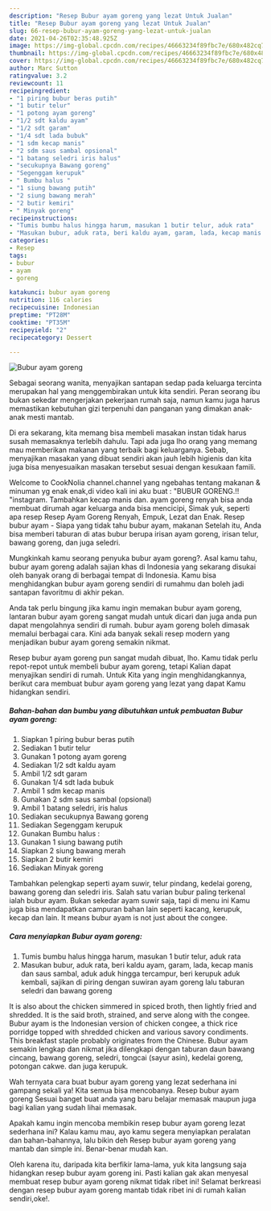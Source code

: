 ```yaml
---
description: "Resep Bubur ayam goreng yang lezat Untuk Jualan"
title: "Resep Bubur ayam goreng yang lezat Untuk Jualan"
slug: 66-resep-bubur-ayam-goreng-yang-lezat-untuk-jualan
date: 2021-04-26T02:35:48.925Z
image: https://img-global.cpcdn.com/recipes/46663234f89fbc7e/680x482cq70/bubur-ayam-goreng-foto-resep-utama.jpg
thumbnail: https://img-global.cpcdn.com/recipes/46663234f89fbc7e/680x482cq70/bubur-ayam-goreng-foto-resep-utama.jpg
cover: https://img-global.cpcdn.com/recipes/46663234f89fbc7e/680x482cq70/bubur-ayam-goreng-foto-resep-utama.jpg
author: Marc Sutton
ratingvalue: 3.2
reviewcount: 11
recipeingredient:
- "1 piring bubur beras putih"
- "1 butir telur"
- "1 potong ayam goreng"
- "1/2 sdt kaldu ayam"
- "1/2 sdt garam"
- "1/4 sdt lada bubuk"
- "1 sdm kecap manis"
- "2 sdm saus sambal opsional"
- "1 batang seledri iris halus"
- "secukupnya Bawang goreng"
- "Segenggam kerupuk"
- " Bumbu halus "
- "1 siung bawang putih"
- "2 siung bawang merah"
- "2 butir kemiri"
- " Minyak goreng"
recipeinstructions:
- "Tumis bumbu halus hingga harum, masukan 1 butir telur, aduk rata"
- "Masukan bubur, aduk rata, beri kaldu ayam, garam, lada, kecap manis dan saus sambal, aduk aduk hingga tercampur, beri kerupuk aduk kembali, sajikan di piring dengan suwiran ayam goreng lalu taburan seledri dan bawang goreng"
categories:
- Resep
tags:
- bubur
- ayam
- goreng

katakunci: bubur ayam goreng 
nutrition: 116 calories
recipecuisine: Indonesian
preptime: "PT28M"
cooktime: "PT35M"
recipeyield: "2"
recipecategory: Dessert

---
```



![Bubur ayam goreng](https://img-global.cpcdn.com/recipes/46663234f89fbc7e/680x482cq70/bubur-ayam-goreng-foto-resep-utama.jpg)

Sebagai seorang wanita, menyajikan santapan sedap pada keluarga tercinta merupakan hal yang menggembirakan untuk kita sendiri. Peran seorang ibu bukan sekedar mengerjakan pekerjaan rumah saja, namun kamu juga harus memastikan kebutuhan gizi terpenuhi dan panganan yang dimakan anak-anak mesti mantab.

Di era  sekarang, kita memang bisa membeli masakan instan tidak harus susah memasaknya terlebih dahulu. Tapi ada juga lho orang yang memang mau memberikan makanan yang terbaik bagi keluarganya. Sebab, menyajikan masakan yang dibuat sendiri akan jauh lebih higienis dan kita juga bisa menyesuaikan masakan tersebut sesuai dengan kesukaan famili. 

Welcome to CookNolia channel.channel yang ngebahas tentang makanan &amp; minuman yg enak enak,di video kali ini aku buat : &#34;BUBUR GORENG.!! &#34;instagram. Tambahkan kecap manis dan. ayam goreng renyah bisa anda membuat dirumah agar keluarga anda bisa mencicipi, Simak yuk, seperti apa resep Resep Ayam Goreng Renyah, Empuk, Lezat dan Enak. Resep bubur ayam - Siapa yang tidak tahu bubur ayam, makanan Setelah itu, Anda bisa memberi taburan di atas bubur berupa irisan ayam goreng, irisan telur, bawang goreng, dan juga seledri.

Mungkinkah kamu seorang penyuka bubur ayam goreng?. Asal kamu tahu, bubur ayam goreng adalah sajian khas di Indonesia yang sekarang disukai oleh banyak orang di berbagai tempat di Indonesia. Kamu bisa menghidangkan bubur ayam goreng sendiri di rumahmu dan boleh jadi santapan favoritmu di akhir pekan.

Anda tak perlu bingung jika kamu ingin memakan bubur ayam goreng, lantaran bubur ayam goreng sangat mudah untuk dicari dan juga anda pun dapat mengolahnya sendiri di rumah. bubur ayam goreng boleh dimasak memalui berbagai cara. Kini ada banyak sekali resep modern yang menjadikan bubur ayam goreng semakin nikmat.

Resep bubur ayam goreng pun sangat mudah dibuat, lho. Kamu tidak perlu repot-repot untuk membeli bubur ayam goreng, tetapi Kalian dapat menyajikan sendiri di rumah. Untuk Kita yang ingin menghidangkannya, berikut cara membuat bubur ayam goreng yang lezat yang dapat Kamu hidangkan sendiri.

<!--inarticleads1-->

##### Bahan-bahan dan bumbu yang dibutuhkan untuk pembuatan Bubur ayam goreng:

1. Siapkan 1 piring bubur beras putih
1. Sediakan 1 butir telur
1. Gunakan 1 potong ayam goreng
1. Sediakan 1/2 sdt kaldu ayam
1. Ambil 1/2 sdt garam
1. Gunakan 1/4 sdt lada bubuk
1. Ambil 1 sdm kecap manis
1. Gunakan 2 sdm saus sambal (opsional)
1. Ambil 1 batang seledri, iris halus
1. Sediakan secukupnya Bawang goreng
1. Sediakan Segenggam kerupuk
1. Gunakan  Bumbu halus :
1. Gunakan 1 siung bawang putih
1. Siapkan 2 siung bawang merah
1. Siapkan 2 butir kemiri
1. Sediakan  Minyak goreng


Tambahkan pelengkap seperti ayam suwir, telur pindang, kedelai goreng, bawang goreng dan seledri iris. Salah satu varian bubur paling terkenal ialah bubur ayam. Bukan sekedar ayam suwir saja, tapi di menu ini Kamu juga bisa mendapatkan campuran bahan lain seperti kacang, kerupuk, kecap dan lain. It means bubur ayam is not just about the congee. 

<!--inarticleads2-->

##### Cara menyiapkan Bubur ayam goreng:

1. Tumis bumbu halus hingga harum, masukan 1 butir telur, aduk rata
1. Masukan bubur, aduk rata, beri kaldu ayam, garam, lada, kecap manis dan saus sambal, aduk aduk hingga tercampur, beri kerupuk aduk kembali, sajikan di piring dengan suwiran ayam goreng lalu taburan seledri dan bawang goreng


It is also about the chicken simmered in spiced broth, then lightly fried and shredded. It is the said broth, strained, and serve along with the congee. Bubur ayam is the Indonesian version of chicken congee, a thick rice porridge topped with shredded chicken and various savory condiments. This breakfast staple probably originates from the Chinese. Bubur ayam semakin lengkap dan nikmat jika dilengkapi dengan taburan daun bawang cincang, bawang goreng, seledri, tongcai (sayur asin), kedelai goreng, potongan cakwe. dan juga kerupuk. 

Wah ternyata cara buat bubur ayam goreng yang lezat sederhana ini gampang sekali ya! Kita semua bisa mencobanya. Resep bubur ayam goreng Sesuai banget buat anda yang baru belajar memasak maupun juga bagi kalian yang sudah lihai memasak.

Apakah kamu ingin mencoba membikin resep bubur ayam goreng lezat sederhana ini? Kalau kamu mau, ayo kamu segera menyiapkan peralatan dan bahan-bahannya, lalu bikin deh Resep bubur ayam goreng yang mantab dan simple ini. Benar-benar mudah kan. 

Oleh karena itu, daripada kita berfikir lama-lama, yuk kita langsung saja hidangkan resep bubur ayam goreng ini. Pasti kalian gak akan menyesal membuat resep bubur ayam goreng nikmat tidak ribet ini! Selamat berkreasi dengan resep bubur ayam goreng mantab tidak ribet ini di rumah kalian sendiri,oke!.

